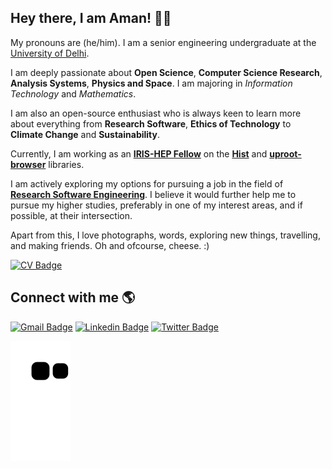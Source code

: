 
## Hey there, I am Aman! 👋🏽

<!--<img src="https://media.giphy.com/media/hvRJCLFzcasrR4ia7z/giphy.gif" width="27px">-->

My pronouns are (he/him). I am a senior engineering undergraduate at the [University of Delhi](https://ducic.ac.in/).

I am deeply passionate about **Open Science**, **Computer Science Research**, **Analysis Systems**, **Physics and Space**. I am majoring in _Information Technology_ and _Mathematics_.

I am also an open-source enthusiast who is always keen to learn more about everything from **Research Software**, **Ethics of Technology** to **Climate Change** and **Sustainability**.

Currently, I am working as an **[IRIS-HEP Fellow](https://iris-hep.org/fellows/amangoel185.html)** on the **[Hist](https://github.com/scikit-hep/hist)** and **[uproot-browser](https://github.com/henryiii/uproot-browser)** libraries.

I am actively exploring my options for pursuing a job in the field of [**Research Software Engineering**](https://us-rse.org/about/what-is-an-rse/). I believe it would further help me to pursue my higher studies, preferably in one of my interest areas, and if possible, at their intersection.

Apart from this, I love photographs, words, exploring new things, travelling, and making friends. Oh and ofcourse, cheese. :)

[![CV Badge](https://img.shields.io/badge/CV-Curriculum%20Vitae-green)](https://drive.google.com/file/d/1_MYaLD4YDC7yGg80kIJ9-bUf36QfQ9hP/view?usp=sharing)

## Connect with me 🌎

[![Gmail Badge](https://img.shields.io/badge/Gmail-D14836?style=for-the-badge&logo=gmail&logoColor=white&link=mailto:aman.goel185@gmail.com )](mailto:aman.goel185@gmail.com)
[![Linkedin Badge](https://img.shields.io/badge/LinkedIn-0077B5?style=for-the-badge&logo=linkedin&logoColor=white&link=https://linkedin.com/in/amangoel185)](https://linkedin.com/in/amangoel185)
[![Twitter Badge](https://img.shields.io/badge/Twitter-1DA1F2?style=for-the-badge&logo=twitter&logoColor=white&link=https://twitter.com/mightaswellcode)](https://twitter.com/mightaswellcode)

<!--[![Website Badge](https://img.shields.io/badge/website-000000?style=for-the-badge&logo=About.me&logoColor=white&link=https://amangoel.me/)](https://amangoel.me/)-->
<!--[![Instagram Badge](https://img.shields.io/badge/Instagram-E4405F?style=for-the-badge&logo=instagram&logoColor=white&link=https://www.instagram.com/mightaswellcode/)](https://www.instagram.com/mightaswellcode/)-->

![snake gif](https://github.com/amangoel185/amangoel185/blob/output/github-contribution-grid-snake.svg)

<!--
**amangoel185/amangoel185** is a ✨ _special_ ✨ repository because its `README.md` (this file) appears on your GitHub profile.

Here are some ideas to get you started:

- 🔭 I’m currently working on ...
- 🌱 I’m currently learning ...
- 👯 I’m looking to collaborate on ...
- 🤔 I’m looking for help with ...
- 💬 Ask me about ...
- 📫 How to reach me: ...
- 😄 Pronouns: ...
- ⚡ Fun fact: ...
-->
